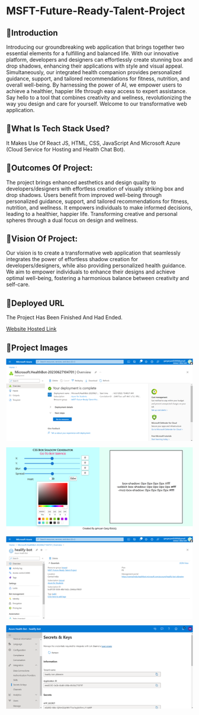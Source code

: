 # MSFT-Future-Ready-Talent-Project

## 📌Introduction
Introducing our groundbreaking web application that brings together two essential elements for a fulfilling and balanced life. With our innovative platform, developers and designers can effortlessly create stunning box and drop shadows, enhancing their applications with style and visual appeal. Simultaneously, our integrated health companion provides personalized guidance, support, and tailored recommendations for fitness, nutrition, and overall well-being. By harnessing the power of AI, we empower users to achieve a healthier, happier life through easy access to expert assistance. Say hello to a tool that combines creativity and wellness, revolutionizing the way you design and care for yourself. Welcome to our transformative web application.

## 📌What Is Tech Stack Used?
It Makes Use Of React JS, HTML, CSS, JavaScript And Microsoft Azure (Cloud Service for Hosting and Health Chat Bot).

## 📌Outcomes Of Project:
The project brings enhanced aesthetics and design quality to developers/designers with effortless creation of visually striking box and drop shadows. Users benefit from improved well-being through personalized guidance, support, and tailored recommendations for fitness, nutrition, and wellness. It empowers individuals to make informed decisions, leading to a healthier, happier life. Transforming creative and personal spheres through a dual focus on design and wellness.

## 📌Vision Of Project:
Our vision is to create a transformative web application that seamlessly integrates the power of effortless shadow creation for developers/designers, while also providing personalized health guidance. We aim to empower individuals to enhance their designs and achieve optimal well-being, fostering a harmonious balance between creativity and self-care.

## 📌Deployed URL
The Project Has Been Finished And Had Ended.

[Website Hosted Link](https://happy-sky-0f0857800.3.azurestaticapps.net/)

## 📌Project Images

![Imagepic](https://raw.githubusercontent.com/aryan-garg-08/Pics/main/ss1.png)

![Imagepic](https://raw.githubusercontent.com/aryan-garg-08/Pics/main/ss4.png)

![Imagepic](https://raw.githubusercontent.com/aryan-garg-08/Pics/main/ss2.png)

![Imagepic](https://raw.githubusercontent.com/aryan-garg-08/Pics/main/ss3.png)
